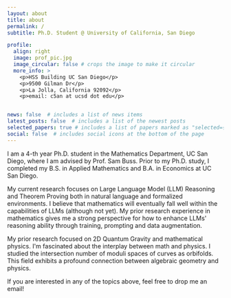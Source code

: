 ```yaml
---
layout: about
title: about
permalink: /
subtitle: Ph.D. Student @ University of California, San Diego

profile:
  align: right
  image: prof_pic.jpg
  image_circular: false # crops the image to make it circular
  more_info: >
    <p>HSS Building UC San Diego</p>
    <p>9500 Gilman Dr</p>
    <p>La Jolla, California 92092</p>
    <p>email: c5an at ucsd dot edu</p>


news: false  # includes a list of news items
latest_posts: false  # includes a list of the newest posts
selected_papers: true # includes a list of papers marked as "selected={true}"
social: false  # includes social icons at the bottom of the page
---
```


I am a 4-th year Ph.D. student in the Mathematics Department, UC San Diego, where I am advised by Prof. Sam Buss.
Prior to my Ph.D. study, I completed my B.S. in Applied Mathematics and B.A. in Economics at UC San Diego.

My current research focuses on Large Language Model (LLM) Reasoning and Theorem Proving both in natural language and formalized environments.
I believe that mathematics will eventually fall well within the capabilities of LLMs (although not yet). 
My prior research experience in mathematics gives me a strong perspective for how to enhance LLMs' reasoning ability through training, prompting and data augmentation.


My prior research focused on 2D Quantum Gravity and mathematical physics. I'm fascinated about the interplay between math and physics. I studied the intersection number
of moduli spaces of curves as orbifolds. This field exhibits a profound connection between algebraic geometry and physics.

If you are interested in any of the topics above, feel free to drop me an email!
